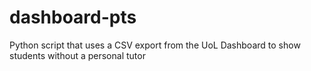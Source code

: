 # dashboard-pts
Python script that uses a CSV export from the UoL Dashboard to show students without a personal tutor
